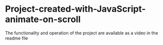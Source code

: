 # Project-created-with-JavaScript-animate-on-scroll
The functionality and operation of the project are available as a video in the readme file
